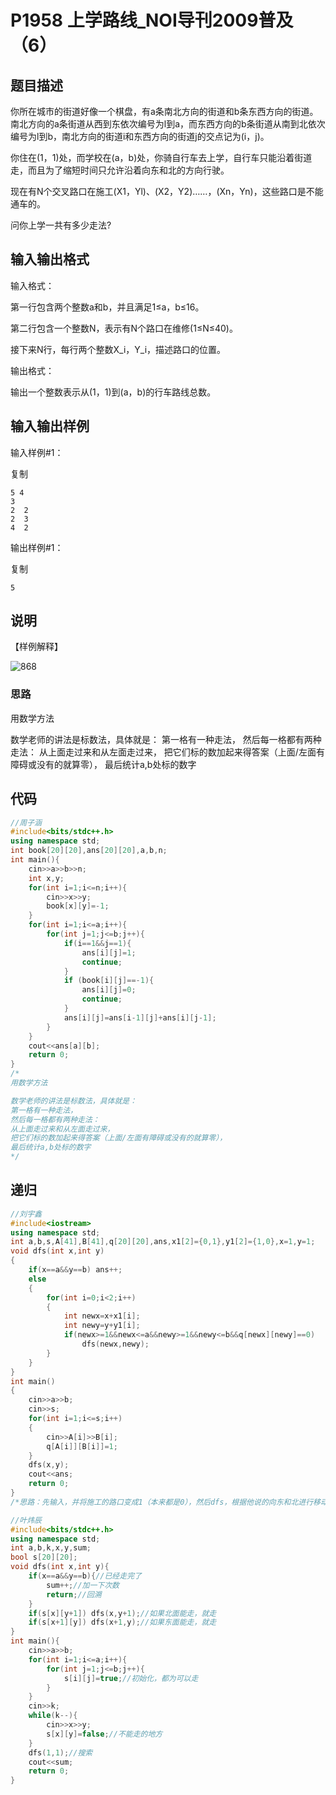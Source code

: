 # P1958 上学路线_NOI导刊2009普及（6）

## 题目描述

你所在城市的街道好像一个棋盘，有a条南北方向的街道和b条东西方向的街道。南北方向的a条街道从西到东依次编号为l到a，而东西方向的b条街道从南到北依次编号为l到b，南北方向的街道i和东西方向的街道j的交点记为(i，j)。

你住在(1，1)处，而学校在(a，b)处，你骑自行车去上学，自行车只能沿着街道走，而且为了缩短时间只允许沿着向东和北的方向行驶。

现在有N个交叉路口在施工(X1，Yl)、(X2，Y2)……，(Xn，Yn)，这些路口是不能通车的。

问你上学一共有多少走法?

## 输入输出格式

输入格式：



第一行包含两个整数a和b，并且满足1≤a，b≤16。

第二行包含一个整数N，表示有N个路口在维修(1≤N≤40)。

接下来N行，每行两个整数X_i，Y_i，描述路口的位置。



输出格式：



输出一个整数表示从(1，1)到(a，b)的行车路线总数。



## 输入输出样例

输入样例#1：

 

复制

```
5 4
3
2  2
2  3
4  2
```

输出样例#1：

 

复制

```
5
```

## 说明

【样例解释】

![868](D:\mybook\递推\868.png)





### 思路

用数学方法

数学老师的讲法是标数法，具体就是：
第一格有一种走法，
然后每一格都有两种走法：
从上面走过来和从左面走过来，
把它们标的数加起来得答案（上面/左面有障碍或没有的就算零），
最后统计a,b处标的数字

## 代码

~~~c++
//周子涵
#include<bits/stdc++.h>
using namespace std;
int book[20][20],ans[20][20],a,b,n;
int main(){
    cin>>a>>b>>n;
    int x,y;
    for(int i=1;i<=n;i++){
        cin>>x>>y;
        book[x][y]=-1;
    }
    for(int i=1;i<=a;i++){
        for(int j=1;j<=b;j++){
            if(i==1&&j==1){
                ans[i][j]=1;
                continue;
            }
            if (book[i][j]==-1){
                ans[i][j]=0;
                continue;
            }
            ans[i][j]=ans[i-1][j]+ans[i][j-1];
        }
    }
    cout<<ans[a][b];
    return 0;
}
/*
用数学方法

数学老师的讲法是标数法，具体就是：
第一格有一种走法，
然后每一格都有两种走法：
从上面走过来和从左面走过来，
把它们标的数加起来得答案（上面/左面有障碍或没有的就算零），
最后统计a,b处标的数字
*/

~~~

## 递归

~~~c++
//刘宇鑫
#include<iostream>
using namespace std;
int a,b,s,A[41],B[41],q[20][20],ans,x1[2]={0,1},y1[2]={1,0},x=1,y=1;
void dfs(int x,int y)
{
	if(x==a&&y==b) ans++;
	else 
	{
		for(int i=0;i<2;i++)
		{
			int newx=x+x1[i];
			int newy=y+y1[i];
			if(newx>=1&&newx<=a&&newy>=1&&newy<=b&&q[newx][newy]==0)
				dfs(newx,newy);
		}
	}
}
int main()
{
    cin>>a>>b;
    cin>>s;
    for(int i=1;i<=s;i++)
    {
    	cin>>A[i]>>B[i];
    	q[A[i]][B[i]]=1;
	}
    dfs(x,y);
    cout<<ans;
    return 0;
}
/*思路：先输入，并将施工的路口变成1（本来都是0），然后dfs，根据他说的向东和北进行移动（也就是左和下），并判断是否越界，如果没有，就继续dfs，如果到了，就ans++，最后输出ans。*/

~~~

~~~c++
//叶炜辰
#include<bits/stdc++.h>
using namespace std;
int a,b,k,x,y,sum;
bool s[20][20];
void dfs(int x,int y){
    if(x==a&&y==b){//已经走完了 
        sum++;//加一下次数 
        return;//回溯 
    }
    if(s[x][y+1]) dfs(x,y+1);//如果北面能走，就走 
    if(s[x+1][y]) dfs(x+1,y);//如果东面能走，就走 
}
int main(){
    cin>>a>>b;
    for(int i=1;i<=a;i++){
        for(int j=1;j<=b;j++){
            s[i][j]=true;//初始化，都为可以走 
        }
    }
    cin>>k;
    while(k--){
        cin>>x>>y; 
        s[x][y]=false;//不能走的地方 
    }
    dfs(1,1);//搜索 
    cout<<sum;
    return 0;
}

~~~

